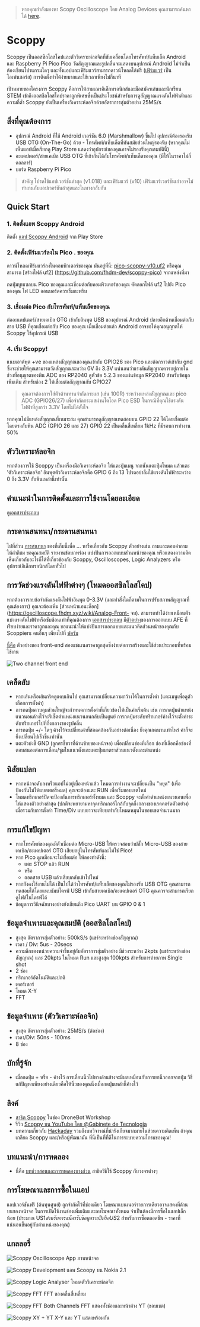> หากคุณกำลังมองหา Scopy Oscilloscope โดย Analog Devices คุณสามารถค้นหาได้ [here](https://wiki.analog.com/university/tools/m2k/scopy/oscilloscope).

# Scoppy
Scoppy เป็นออสซิลโลสโคปและตัววิเคราะห์ลอจิกที่ขับเคลื่อนโดยโทรศัพท์/แท็บเล็ต Android และ Raspberry Pi Pico Pico วัดสัญญาณและรูปคลื่นจะแสดงบนอุปกรณ์ Android ไม่จำเป็นต้องเขียนโปรแกรมใดๆ และทั้งแอปและเฟิร์มแวร์สามารถดาวน์โหลดได้ฟรี ([เฟิร์มแวร์](https://github.com/fhdm-dev/scoppy-pico) เป็นโอเพ่นซอร์ส) การติดตั้งทำได้ง่ายมากและใช้เวลาเพียงไม่กี่นาที

เป้าหมายของโครงการ Scoppy คือการให้สามเณรอิเล็กทรอนิกส์และมือสมัครเล่นและนักเรียน STEM เข้าถึงออสซิลโลสโคปราคาถูกพิเศษซึ่งเป็นประโยชน์สำหรับการดูสัญญาณแรงดันไฟฟ้าต่ำและความถี่ต่ำ Scoppy ยังเป็นเครื่องวิเคราะห์ลอจิกด้วยอัตราการสุ่มตัวอย่าง 25MS/s

## สิ่งที่คุณต้องการ
* อุปกรณ์ Android ที่ใช้ Android เวอร์ชัน 6.0 (Marshmallow) ขึ้นไป อุปกรณ์ต้องรองรับ USB OTG (On-The-Go) ด้วย - โทรศัพท์/แท็บเล็ตที่ทันสมัยส่วนใหญ่รองรับ (หากคุณไม่เห็นแอปเมื่อเรียกดู Play Store แสดงว่าอุปกรณ์ของคุณอาจไม่รองรับคุณสมบัตินี้)
* อะแดปเตอร์/สายเคเบิล USB OTG ที่เข้ากันได้กับโทรศัพท์/แท็บเล็ตของคุณ (มีให้ในราคาไม่กี่ดอลลาร์)
* บอร์ด Raspberry Pi Pico

> สำคัญ
> โปรดใช้แอปเวอร์ชันล่าสุด (v1.018) และเฟิร์มแวร์ (v10) เฟิร์มแวร์เวอร์ชันเก่าอาจไม่ทำงานกับแอปเวอร์ชันล่าสุดและในทางกลับกัน

## Quick Start

### 1. ติดตั้งแอพ Scoppy Android
ติดตั้ง [แอป Scoppy Android](https://play.google.com/store/apps/details?id=xyz.fhdm.scoppy) จาก Play Store

### 2. ติดตั้งเฟิร์มแวร์ลงใน Pico . ของคุณ

ดาวน์โหลดเฟิร์มแวร์ลงในคอมพิวเตอร์ของคุณ มันอยู่ที่นี่: [pico-scoppy-v10.uf2](https://fhdm-dev.github.io/downloads/scoppy-pico-v10.uf2) หรือคุณสามารถ [สร้างไฟล์ uf2] (https://github.com/fhdm-dev/scoppy-pico) จากแหล่งที่มา

กดปุ่มบูทเซลบน Pico ของคุณและเชื่อมต่อกับคอมพิวเตอร์ของคุณ คัดลอกไฟล์ uf2 ไปยัง Pico ของคุณ ไฟ LED ออนบอร์ดควรเริ่มกะพริบ

### 3. เชื่อมต่อ Pico กับโทรศัพท์/แท็บเล็ตของคุณ
ต่ออะแดปเตอร์/สายเคเบิล OTG เข้ากับอินพุต USB ของอุปกรณ์ Android ปลายอีกด้านเชื่อมต่อกับสาย USB ที่คุณเชื่อมต่อกับ Pico ของคุณ เมื่อเชื่อมต่อแล้ว Android อาจขอให้คุณอนุญาตให้ Scoppy ใช้อุปกรณ์ USB

### 4. เริ่ม Scoppy!
แนบเอาต์พุต +ve ของแหล่งสัญญาณของคุณเข้ากับ GPIO26 ของ Pico และต่อกราวด์เข้ากับ gnd ซึ่งจะช่วยให้คุณสามารถวัดสัญญาณระหว่าง 0V ถึง 3.3V แน่นอนว่าแรงดันสัญญาณควรอยู่ภายในช่วงที่อนุญาตของพิน ADC ของ RP2040 ดูหัวข้อ 5.2.3 ของแผ่นข้อมูล RP2040 สำหรับข้อมูลเพิ่มเติม สำหรับช่อง 2 ให้เชื่อมต่อสัญญาณกับ GPIO27

> คุณอาจต้องการใส่ตัวต้านทานจำกัดกระแส (เช่น 100R) ระหว่างแหล่งสัญญาณและ pico ADC (GPIO26/27) เพื่อจำกัดกระแสผ่านไดโอด Pico ESD ในกรณีที่คุณใช้แรงดันไฟฟ้าที่สูงกว่า 3.3V โดยไม่ได้ตั้งใจ

หากคุณไม่มีแหล่งสัญญาณที่เหมาะสม คุณสามารถดูสัญญาณทดสอบบน GPIO 22 ได้โดยเชื่อมต่อโดยตรงกับพิน ADC (GPIO 26 และ 27) GPIO 22 เป็นคลื่นสี่เหลี่ยม 1kHz ที่มีรอบการทำงาน 50%

## ตัววิเคราะห์ลอจิก
หากต้องการใช้ Scoppy เป็นเครื่องมือวิเคราะห์ลอจิก ให้แตะปุ่มเมนู จากนั้นแตะปุ่มโหมด แล้วแตะ 'ตัววิเคราะห์ลอจิก' อินพุตตัววิเคราะห์ลอจิกคือ GPIO 6 ถึง 13 โปรดอย่าลืมใช้แรงดันไฟฟ้าระหว่าง 0 ถึง 3.3V กับพินเหล่านี้เท่านั้น

## คำแนะนำในการติดตั้งและการใช้งานโดยละเอียด
ดู[เอกสารประกอบ](https://oscilloscope.fhdm.xyz/)

## กระดานสนทนา/กระดานสนทนา
ไปที่ส่วน [การสนทนา](https://github.com/fhdm-dev/scoppy/discussions) ของที่เก็บนี้เพื่อ ... หารือเกี่ยวกับ Scoppy ตัวอย่างเช่น ถามและตอบคำถาม ให้คำติชม ขอคุณสมบัติ รายงานข้อบกพร่อง แบ่งปันการออกแบบส่วนหน้าของคุณ หรือแสดงความคิดเห็นเกี่ยวกับอะไรก็ได้ที่เกี่ยวข้องกับ Scoppy, Oscilloscopes, Logic Analyzers หรืออุปกรณ์อิเล็กทรอนิกส์โดยทั่วไป

## การวัดช่วงแรงดันไฟฟ้าต่างๆ (โหมดออสซิลโลสโคป)
หากต้องการลบข้อจำกัดแรงดันไฟฟ้าอินพุต 0-3.3V (และทำสิ่งใดก็ตามในการปรับสภาพสัญญาณที่คุณต้องการ) คุณจะต้องเพิ่ม [ส่วนหน้าแอนะล็อก](https://oscilloscope.fhdm.xyz/wiki/Analog-Front- จบ). สามารถทำได้ง่ายเหมือนตัวแบ่งแรงดันไฟฟ้าหรือซับซ้อนเท่าที่คุณต้องการ [เอกสารประกอบ](https://oscilloscope.fhdm.xyz/) มี[ตัวอย่าง](https://oscilloscope.fhdm.xyz/wiki/Analog-Front-End-Examples)ของการออกแบบ AFE ที่เรียบง่ายและราคาถูกและคุณ ขอแนะนำให้แบ่งปันการออกแบบและแนวคิดส่วนหน้าของคุณกับ Scoppiers คนอื่นๆ เพียงไปที่ [ฟอรัม](https://github.com/fhdm-dev/scoppy/discussions)
   
[นี่คือ](https://github.com/fhdm-dev/scoppy/discussions/63) ตัวอย่างของ front-end สองแชนเนลราคาถูกสุดซึ่งง่ายต่อการสร้างและใช้ส่วนประกอบที่พร้อมใช้งาน

![Two channel front end](https://user-images.githubusercontent.com/52391579/174912584-056eced0-f1bc-4d36-8f70-f12cc540e6ca.jpg)

## เคล็ดลับ
* หากเส้นหรือเส้นกริดดูแคบเกินไป คุณสามารถเปลี่ยนความกว้างได้ในการตั้งค่า (แตะเมนูเพื่อดูตัวเลือกการตั้งค่า)
* การกดปุ่มควบคุมส่วนใหญ่จะกำหนดการตั้งค่าที่เกี่ยวข้องให้เป็นค่าเริ่มต้น เช่น การกดปุ่มตำแหน่งแนวนอนค้างไว้จะรีเซ็ตตำแหน่งแนวนอนกลับเป็นศูนย์ การกดปุ่มระดับทริกเกอร์ค้างไว้จะตั้งค่าระดับทริกเกอร์ไปที่กึ่งกลางของรูปคลื่น
* การกดปุ่ม +/- ใดๆ ค้างไว้จะเปลี่ยนค่าที่สอดคล้องกันอย่างต่อเนื่อง ยิ่งคุณกดนานเท่าไหร่ ค่าก็จะยิ่งเปลี่ยนไปเร็วขึ้นเท่านั้น
* แตะตัวบ่งชี้ GND (ลูกศรชี้ขวาที่ด้านซ้ายของหน้าจอ) เพื่อเปลี่ยนช่องที่เลือก ช่องที่เลือกคือช่องที่ตอบสนองต่อการเลื่อน/ซูมในแนวตั้งและแตะปุ่มมาตราส่วนแนวตั้งและตำแหน่ง


## นิสัยแปลก
* หากหน้าจอดับลงหรือแอปไม่อยู่เบื้องหน้าแล้ว โหมดการทำงานจะเปลี่ยนเป็น "หยุด" (เพื่อป้องกันไม่ให้แบตเตอรี่หมด) คุณจะต้องแตะ RUN เพื่อเริ่มขอบเขตใหม่
* โหมดทริกเกอร์ปิดจะป้องกันการทริกเกอร์ทั้งหมด และ Scoppy จะตั้งค่าตำแหน่งแนวนอนเพื่อให้แสดงตัวอย่างล่าสุด (ปกติจะพยายามหาจุดทริกเกอร์ใกล้กับจุดกึ่งกลางของเรคคอร์ดตัวอย่าง) เมื่อรวมกับการตั้งค่า Time/Div แบบยาวจะเทียบเท่ากับโหมดหมุนในขอบเขตจำนวนมาก

## การแก้ไขปัญหา
* หากโทรศัพท์ของคุณมีตัวเชื่อมต่อ Micro-USB ให้ตรวจสอบว่าปลั๊ก Micro-USB ของสายเคเบิล/อะแดปเตอร์ OTG เสียบอยู่ในโทรศัพท์และไม่ใช่ Pico!
* หาก Pico ดูเหมือนจะไม่เชื่อมต่อ ให้ลองทำดังนี้:
    * แตะ STOP แล้ว RUN
    * หรือ
    * ถอดสาย USB แล้วเสียบกลับเข้าไปใหม่
* หากยังคงใช้งานไม่ได้ เป็นไปได้ว่าโทรศัพท์/แท็บเล็ตของคุณไม่รองรับ USB OTG คุณสามารถทดสอบได้โดยแนบธัมบ์ไดรฟ์ USB เข้ากับสายเคเบิล/อะแดปเตอร์ OTG คุณควรจะสามารถเรียกดูไฟล์ในไดรฟ์ได้
* ข้อมูลการวินิจฉัยบางอย่างยังเขียนถึง Pico UART บน GPIO 0 & 1

## ข้อมูลจำเพาะและคุณสมบัติ (ออสซิลโลสโคป)
* สูงสุด อัตราการสุ่มตัวอย่าง: 500kS/s (แชร์ระหว่างช่องสัญญาณ)
* เวลา / Div: 5us - 20secs
* ความลึกของหน่วยความจำขึ้นอยู่กับอัตราการสุ่มตัวอย่าง มีช่วงระหว่าง 2kpts (แชร์ระหว่างช่องสัญญาณ) และ 20kpts ในโหมด Run และสูงสุด 100kpts สำหรับการถ่ายภาพ Single shot
* 2 ช่อง
* ทริกเกอร์อัตโนมัติและปกติ
* เคอร์เซอร์
* โหมด X-Y
* FFT

## ข้อมูลจำเพาะ (ตัววิเคราะห์ลอจิก)
* สูงสุด อัตราการสุ่มตัวอย่าง: 25MS/s (ต่อช่อง)
* เวลา/Div: 50ns - 100ms
* 8 ช่อง

## บักที่รู้จัก
* เมื่อกดปุ่ม + หรือ - ค้างไว้ การเลื่อนนิ้วไปทางด้านข้างจะมีผลเหมือนกับการยกนิ้วออกจากปุ่ม วิธีแก้ปัญหาเพียงอย่างเดียวคือให้นิ้วของคุณนิ่งเมื่อกดปุ่มเหล่านี้ค้างไว้

## ลิงค์
* [สาธิต Scoppy](https://www.youtube.com/watch?v=8ldxmyujHK8&t=4523s) ในช่อง DroneBot Workshop
* รีวิว [Scoppy บน YouTube โดย @Gabinete de Tecnologia](https://youtu.be/qqPxLXTxoTA)
* บทความเกี่ยวกับ [Hackaday](https://hackaday.com/2021/06/26/raspberry-pi-pico-oscilloscope/) รวมถึงบทวิจารณ์ที่น่ารังเกียจมากมายในส่วนความคิดเห็น ถ้าคุณเกลียด Scoppy และ/หรือผู้พัฒนามัน ที่นี่เป็นที่ที่ดีในการระบายความโกรธของคุณ!

## บทแนะนำ/การทดลอง
* นี่คือ [บทช่วยสอนและการทดลองบางส่วน](https://github.com/fhdm-dev/scoppy-experiments) สาธิตวิธีใช้ Scoppy กับวงจรต่างๆ

## การโฆษณาและการซื้อในแอป
แอปเวอร์ชันฟรี (ต้นทุนศูนย์) ถูกจำกัดไว้ที่ช่องเดียว โฆษณาแบนเนอร์รายการเดียวอาจแสดงที่ด้านบนของหน้าจอ ในการเปิดใช้งานช่องเพิ่มเติมและลบโฆษณาทั้งหมด จำเป็นต้องมีการซื้อในแอปเล็กน้อย (ประมาณ US$1 สำหรับการสมัครรับข้อมูลรายปี หรือ US$2 สำหรับการซื้อตลอดชีพ - ราคาที่แน่นอนขึ้นอยู่กับตำแหน่งของคุณ)

## แกลลอรี่
![Scoppy Oscilloscope App](images/scoppy-v2-running-2ch.jpg)
ภาพหน้าจอ

![Scoppy Development](images/phone-breadboard-pico-afe.jpg)
แอพ Scoopy บน Nokia 2.1

![Scoppy Logic Analyser](images/logic-analyzer-demo.jpg)
โหมดตัววิเคราะห์ลอจิก

![Scoppy FFT](images/screenshot_fft-square.jpg)
FFT ของคลื่นสี่เหลี่ยม

![Scoppy FFT Both Channels](images/screenshot_fft-2ch.jpg)
FFT แสดงทั้งช่องและหน้าต่าง YT (ขอบเขต)

![Scoppy XY + YT](images/screenshot_xy-yt.jpg)
X-Y และ YT แสดงพร้อมกัน


